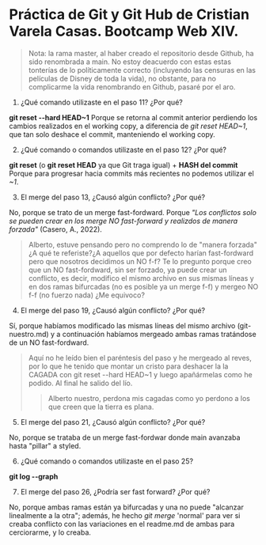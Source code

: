 # Práctica de Git y Git Hub de Cristian Varela Casas. Bootcamp Web XIV.

> Nota: la rama master, al haber creado el repositorio desde Github, ha sido renombrada a main. No estoy deacuerdo con estas
> estas tonterías de lo políticamente correcto (incluyendo las censuras en las películas de Disney de toda la vida), no obstante,
> para no complicarme la vida renombrando en Github, pasaré por el aro. 

1. ¿Qué comando utilizaste en el paso 11? ¿Por qué?

**git reset --hard HEAD~1**
Porque se retorna al commit anterior perdiendo los cambios realizados en el working copy, a diferencia de *git reset HEAD~1*,
que tan solo deshace el commit, manteniendo el working copy.

2. ¿Qué comando o comandos utilizaste en el paso 12? ¿Por qué?

**git reset** (o **git reset HEAD** ya que Git traga igual) + **HASH del commit**
Porque para progresar hacia commits más recientes no podemos utilizar el *~1*.

3. El merge del paso 13, ¿Causó algún conflicto? ¿Por qué?

No, porque se trato de un merge fast-fordward. Porque *"Los conflictos solo se pueden crear en los merge NO fast-forward y 
realizdos de manera forzada"* (Casero, A., 2022).

> Alberto, estuve pensando pero no comprendo lo de "manera forzada" ¿A qué te referiste?¿A aquellos que por defecto harían
> fast-fordward pero que nosotros decidimos un NO f-f? Te lo pregunto porque creo que un NO fast-fordward, sin ser forzado,
> ya puede crear un conflicto, es decir, modifico el mismo archivo en sus mismas líneas y en dos ramas bifurcadas
> (no es posible ya un merge f-f) y mergeo NO f-f (no fuerzo nada) ¿Me equivoco?

4. El merge del paso 19, ¿Causó algún conflicto? ¿Por qué?

Sí, porque habíamos modificado las mismas líneas del mismo archivo (git-nuestro.md) y a continuación habíamos mergeado ambas ramas
tratándose de un NO fast-fordward.

> Aquí no he leído bien el paréntesis del paso y he mergeado al reves, por lo que he tenido que montar un cristo para deshacer la
> la CAGADA con git reset --hard HEAD~1 y luego apañármelas como he podido. Al final he salido del lío.
>> Alberto nuestro, perdona mis cagadas como yo perdono a los que creen que la tierra es plana.

5. El merge del paso 21, ¿Causó algún conflicto? ¿Por qué?

No, porque se trataba de un merge fast-fordwar donde main avanzaba hasta "pillar" a styled.


6. ¿Qué comando o comandos utilizaste en el paso 25?

**git log --graph**

7. El merge del paso 26, ¿Podría ser fast forward? ¿Por qué?

No, porque ambas ramas están ya bifurcadas y una no puede "alcanzar linealmente a la otra"; además, he hecho *git merge* 'normal' 
para ver si creaba conflicto con las variaciones en el readme.md de ambas para cerciorarme, y lo creaba.
